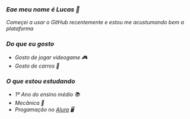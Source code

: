 ### _Eae meu nome é Lucas 🤙_

_Começei a usar o GitHub recentemente e estou me acustumando bem a plataforma_

### _Do que eu gosto_

- _Gosto de jogar videogame 🎮_
- _Gosto de carros 🚗_

### _O que estou estudando_

- _1º Ano do ensino médio 📚_
- _Mecânica 🧰_ 
- _Progamaçâo no [Alura](https://www.alura.com.br) 🖥️_
